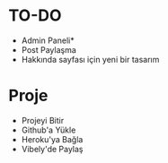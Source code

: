 # TO-DO
- Admin Paneli*
- Post Paylaşma
- Hakkında sayfası için yeni bir tasarım

# Proje
- Projeyi Bitir
- Github'a Yükle
- Heroku'ya Bağla
- Vibely'de Paylaş